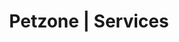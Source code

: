 ---
title: Petzone | Services
layout: services
services: 
  - 
    service: "Medical Treatment & Advice"
    text: "We at PetZone understand that a pet is like a beloved family member. Our skilled veterinarians are able to determine the cause of an illness effectively and efficiently, not only to help your pet but also to put your mind at ease."
    img: "/images/services/medical_treatment.jpg"
    learn-more-slug: "/services-medical"
  - 
    service: "Senior Pet Wellness and Care"
    text: "As you may expect, when pets age, they need special care and attention. At PetZone, we provide important geriatric care for dogs and cats. If your pet is getting on in years, we can help him or her enjoy a better quality of life through geriatric care procedures designed specifically to address the needs of older pets. Our veterinarians have the compassion, skills, experience and desire necessary to provide for all of your older pet's needs."
    img: "/images/services/senior-dog.jpeg"
    learn-more-slug: "/services-senior-pet"
  - 
    service: "Dentistry"
    text: "Since few pets allow brushing at home, regular professional care is important to avoid tartar build up, gum disease and infection, which can spread bacteria throughout the body to organ such as the liver, heart and kidneys with potentially dangerous results. We can help your pet avoid the pain and dangers of dental disease with ultrasonic cleaning and treatments as needed."
    img: "/images/services/dental_homecare.jpg"
    learn-more-slug: "/services-dentistry"
  - 
    service: "Surgery"
    text: "Your pet may require surgery at some point in his/her lifetime. Our veterinarians use the most current anesthesia and surgical equipment available, providing your pet with the highest standards of medicine available. PetZones Churchgate and Goa are fully equipped with the surgical necessities required for any pet from a spay/neuter to an aural hematoma, exploratory surgery as well as foreign body removal. Surgeries are also performed under emergency circumstances such as a dog c-section or gastric dilation and volvulus. Our qualified veterinary surgeons who have over 20 years of experience are on hand, ready to assist. We also provide laparoscopic surgeries in Mumbai. Musculoskeletal conditions like ligament tears and joint abnormalities such as hip dysplasia and other forms of arthritis, can be helped with orthopedic surgery."
    img: "/images/services/surgery.jpg"
    learn-more-slug: "/services-surgery"
  - 
    service: "Ultrasound"
    text: "PetZone Churchgate is fully licensed to carry out in house ultrasounds for your pets. Soon PetZone Goa will be too. Ultrasounds can help identify diseases of the liver, heart, kidneys amongst other organs. They can also help determine the position of foreign bodies and can be used for pregnancy diagnosis."
    img: "/images/services/Ultrasound.jpg"
    learn-more-slug: "/services-ultrasound"
  - 
    service: "Radiology"
    text: "All PetZones all fully equipped with x-ray machines for pets of all sizes. X-rays are a fast and efficient way of exploring the internal organs of your pets. X-rays can be used to determine skeletal issues such as arthritis, hip dysplasia and bone fractures. Organ irregularities such as foreign bodies, fluid or tumours can also be identified with the help of x-rays. We email all our pet parents the images taken from x-rays so the images can be accessed at any time."
    img: "/images/services/xray.jpg"
    learn-more-slug: "/services-radiology"
  - 
    service: "Grooming"
    text: "Your pets can look beautiful in a short time at any one PetZone which provides full grooming from bathing to haircuts. We also provide medicated baths for several skin diseases, should your pet need them. Regular grooming is an important part of your pet’s health. Our pet groomers are trained to look for basic health issues such as skin problems, ear infections, fleas and ticks, nail, pad, and dental issues. Good grooming can also help with family members who have allergies."
    img: "/images/services/doggroomer.jpeg"
    learn-more-slug: "/services-grooming"
  - 
    service: "Vaccinations and Preventive Medicine"
    text: "Every pet needs veterinary care, just as people need medical care. Throughout your pet’s life, our veterinarian will make recommendations based upon individual needs such as comprehensive physical exams, vaccinations, nutritional guidelines, preventative medications, diagnostic tests, and regular dental check-ups and cleanings. We administer all important and regulatory pet vaccinations. Fatal disease such as distemper, parvovirus and rabies can be vaccinated against at any PetZone."
    img: "/images/services/vaccination.jpg"
    learn-more-slug: "/services-vaccination"
  - 
    service: "Pathology"
    text: "Pets can sometimes have a decreased appetite, show listlessness or lethargy and have irregular stools. In such cases, blood, urine or stool test, can determine the cause of an illness. PetZones everywhere have teamed up with Pathology Laboratories to give pet owners same day results. We also do allergy testing, histopathology, skin scrapings, amongst others. With laboratory reports reaching us with 24 hours, we are able to treat pets quickly and efficiently on a daily basis. Pet parents are also be given hard copies and sent emails of the reports as we receive them."
    img: "/images/services/pathology.jpg"
    learn-more-slug: "/services-pathology"
  - 
    service: "Cardiac Care"
    text: "Like many humans, animals also have cardiac problems. Our in house cardiologist at PetZone Churchgate provides consultation for cardiac cases. We will be able to determine the health of your pet by carrying out a cardiac exam including chest radiographs, an ECG and a 2d echo as and when required. This is a non-invasive method which should be a routine for senior pets. Identifying a heart problem such as an enlarged heart can help increase the life expectancy of your pet, giving you many more years to share with them."
    img: "/images/services/ecg.jpg"
    learn-more-slug: "/services-cardiac"
  - 
    service: "Physiotherapy, Hydrotherapy and Laser Therapy"
    text: "Physiotherapy can help pets with musculoskeletal, neurological and age related problems. It can also help pre and post-operative patients to improve their recovery. At PetZone Mahalaxmi, our resident veterinarian is also a qualified physiotherapist who provides consultations across all other clinics. PetZone Mahalaxmi is equipped with a swimming pool for your pets which can be used for treatments or recreational purposes."
    img: "/images/services/hydrotherapy.jpg"
    learn-more-slug: "/services-physio"
  - 
    service: "Medicine Dispensing Services"
    text: "We provide most of the medicines we prescribe so that pet parents have easy and convenient access to their pet’s medication. You can also request email reminders about when to give your pet’s medication and we routinely provide email reminders for vaccinations and worming medications."
    img: "/images/services/dispensing.jpeg"
    learn-more-slug: ""
---